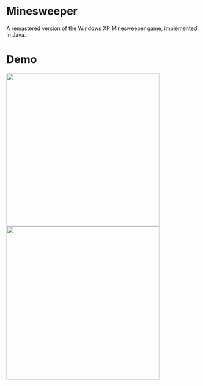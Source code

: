 # Minesweeper
A remastered version of the Windows XP Minesweeper game, implemented in Java.

# Demo
<img src="https://github.com/user-attachments/assets/6eb09607-becd-42ab-917a-dd19a7da911f" width="400">
<img src="https://github.com/user-attachments/assets/602890be-dac8-439e-8b6f-9d06b2a6a0ec" width="400">

